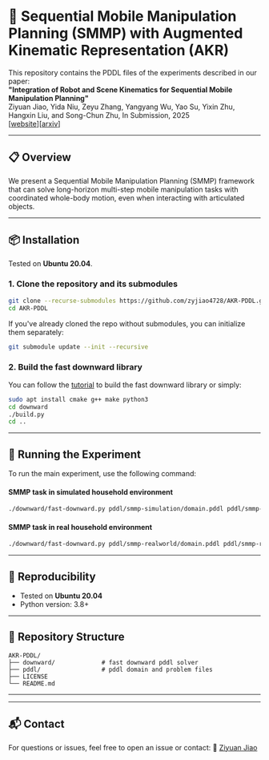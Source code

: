 # 🦾 Sequential Mobile Manipulation Planning (SMMP) with Augmented Kinematic Representation (AKR)

This repository contains the PDDL files of the experiments described in our paper:  
**"Integration of Robot and Scene Kinematics for Sequential Mobile Manipulation Planning"**  
Ziyuan Jiao, Yida Niu, Zeyu Zhang, Yangyang Wu, Yao Su, Yixin Zhu, Hangxin Liu, and Song-Chun Zhu, In Submission, 2025  
[[website](https://aug-kin-rep.github.io/)][[arxiv](https://aug-kin-rep.github.io/)]

---

## 📋 Overview

We present a Sequential Mobile Manipulation Planning (SMMP) framework that can solve long-horizon multi-step mobile manipulation tasks with coordinated whole-body motion, even when interacting with articulated objects. 

---

## 📦 Installation

Tested on **Ubuntu 20.04**.

### 1. Clone the repository and its submodules

```bash
git clone --recurse-submodules https://github.com/zyjiao4728/AKR-PDDL.git
cd AKR-PDDL
```

If you've already cloned the repo without submodules, you can initialize them separately:

```bash
git submodule update --init --recursive
```

### 2. Build the fast downward library

You can follow the [tutorial](https://github.com/aibasel/downward/blob/main/BUILD.md) to build the fast downward library or simply:

```bash
sudo apt install cmake g++ make python3
cd downward
./build.py
cd ..
```

---

## 🚀 Running the Experiment

To run the main experiment, use the following command:

#### SMMP task in simulated household environment
```bash
./downward/fast-downward.py pddl/smmp-simulation/domain.pddl pddl/smmp-simulation/problem.pddl --search "lazy_greedy([ff()], preferred=[ff()])"
```

#### SMMP task in real household environment

```bash
./downward/fast-downward.py pddl/smmp-realworld/domain.pddl pddl/smmp-realworld/problem.pddl --search "lazy_greedy([ff()], preferred=[ff()])"
```


---

## 🧪 Reproducibility

* Tested on **Ubuntu 20.04**
* Python version: 3.8+

---

## 📁 Repository Structure

```
AKR-PDDL/
├── downward/             # fast downward pddl solver
├── pddl/                 # pddl domain and problem files
├── LICENSE
└── README.md
```

---

<!-- ## 📝 Citation

If you find this work useful, please consider citing:

```
@inproceedings{yourcitation2025,
  title={Your Paper Title},
  author={Author, A. and Collaborator, B.},
  booktitle={Conference on XYZ},
  year={2025}
}
``` -->

---

## 📬 Contact

For questions or issues, feel free to open an issue or contact:
📧 [Ziyuan Jiao](mailto:jiaoziyuan@bigai.ai)

<!-- ---

## 🛠 Acknowledgements

This project uses \[list any third-party libraries or frameworks]. Special thanks to \[contributors, institutions, etc.].

```

Let me know if you'd like this tailored to a specific paper title, directory layout, or experiment type (e.g., RL training, motion planning, control simulation).
``` -->
